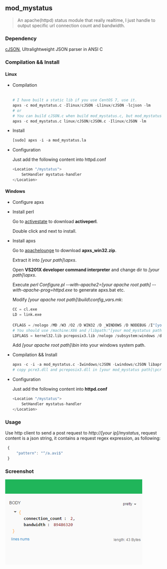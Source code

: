 ## mod_mystatus
> An apache(httpd) status module that really realtime, I just handle to output specific url connection count and bandwidth.

### Dependency
[cJSON](https://github.com/DaveGamble/cJSON), Ultralightweight JSON parser in ANSI C 

### Compilation && Install
#### Linux
* Compilation

    ```python 

    # I have built a static lib if you use CentOS 7, use it.
    apxs -c mod_mystatus.c -Ilinux/cJSON -Llinux/cJSON -lcjson -lm
    # or
    # You can build cJSON.c when build mod_mystatus.c, but mod_mystatus.c should be at first location.
    apxs -c mod_mystatus.c linux/cJSON/cJSON.c -Ilinux/cJSON -lm 

    ```
* Install

    ```python
    [sudo] apxs -i -a mod_mystatus.la
    ```
* Configuration

    Just add the following content into httpd.conf 
    ```python
    <Location "/mystatus">
        SetHandler mystatus-handler
    </Location>
    ```

#### Windows
* Configure apxs
 - Install perl

     Go to [activestate](http://www.activestate.com/activeperl) to download **activeperl**.

     Double click and next to install.

 - Install apxs

     Go to [apachelounge](http://www.apachelounge.com/download/apxs_win32.zip) to download **apxs_win32.zip**.

     Extract it into *[your path]\apxs*.

     Open **VS201X developer command interpreter** and change dir to *[your path]\apxs*.

     Execute *perl Configure.pl --with-apache2=[your apache root path] --with-apache-prog=httpd.exe* to generate apxs.bat etc.

     Modify *[your apache root path]\build\config_vars.mk*: 

     ```python
     CC = cl.exe
     LD = link.exe

     CFLAGS = /nologo /MD /W3 /O2 /D WIN32 /D _WINDOWS /D NODEBUG /I"[your mod_mystatus path]\windows\cJSON" /I"[your mod_mystatus path]\windows\pcre-8.33\inc"
     # You should use /machine:X86 and /libpath:"[your mod_mystatus path]/windows/pcre-8.33/lib" if your OS is 32 bit.
     LDFLAGS = kernel32.lib pcreposix3.lib /nologo /subsystem:windows /dll /machine:x64 /libpath:"[your apache root path]\lib" /libpath:"[your mod_mystatus path]\windows\pcre-8.33\lib\x64"
     ```
     Add *[your apache root path]\bin* into your windows system path.

* Compilation && Install
    ```python
    apxs -c -i -a mod_mystatus.c -Iwindows/cJSON -Lwindows/cJSON libapr-1.lib libaprutil-1.lib libapriconv-1.lib libhttpd.lib
    # copy pcre3.dll and pcreposix3.dll in [your mod_mystatus path]\pcre-8.33  to [your apache root path]\bin.
    ```

* Configuration

    Just add the following content into **httpd.conf**

    ```python
    <Location "/mystatus">
        SetHandler mystatus-handler
    </Location>
    ```

### Usage 

   Use http client to send a post request to *http://[your ip]/mystatus*, request content is a json string, it contains a request regex expression, as following:

   ```javascript
    {
        "pattern": "^/a.avi$"
    }
   ```

### Screenshot
![result](result.png)
